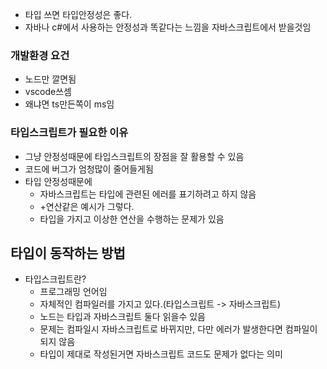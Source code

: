 - 타입 쓰면 타입안정성은 좋다.
- 자바나 c#에서 사용하는 안정성과 똑같다는 느낌을 자바스크립트에서 받을것임

### 개발환경 요건

- 노드만 깔면됨
- vscode쓰셈
- 왜냐면 ts만든쪽이 ms임

### 타입스크립트가 필요한 이유

- 그냥 안정성때문에 타입스크립트의 장점을 잘 활용할 수 있음
- 코드에 버그가 엄청많이 줄어들게됨
- 타입 안정성때문에
  - 자바스크립트는 타입에 관련된 에러를 표기하려고 하지 않음
  - +연산같은 예시가 그렇다.
  - 타입을 가지고 이상한 연산을 수행하는 문제가 있음

## 타입이 동작하는 방법

- 타입스크립트란?
  - 프로그래밍 언어임
  - 자체적인 컴파일러를 가지고 있다.(타입스크립트 -> 자바스크립트)
  - 노드는 타입과 자바스크립트 둘다 읽을수 있음
  - 문제는 컴파일시 자바스크립트로 바뀌지만, 다만 에러가 발생한다면 컴파일이 되지 않음
  - 타입이 제대로 작성된거면 자바스크립트 코드도 문제가 없다는 의미
